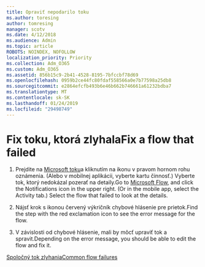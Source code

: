 ```yaml
---
title: Opraviť nepodarilo toku
ms.author: toresing
author: tomresing
manager: scotv
ms.date: 4/12/2018
ms.audience: Admin
ms.topic: article
ROBOTS: NOINDEX, NOFOLLOW
localization_priority: Priority
ms.collection: Adm_O365
ms.custom: Adm_O365
ms.assetid: 856b15c9-2b41-4528-8195-7bfccbf78d69
ms.openlocfilehash: 0959b2ce44fc80fdaf558566a0e7b77598a25db8
ms.sourcegitcommit: e2864efcfb493b6e46b662b746661a61232bdba7
ms.translationtype: MT
ms.contentlocale: sk-SK
ms.lasthandoff: 01/24/2019
ms.locfileid: "29498749"
---
```

# <a name="fix-a-flow-that-failed"></a><span data-ttu-id="89bdd-102">Fix toku, ktorá zlyhala</span><span class="sxs-lookup"><span data-stu-id="89bdd-102">Fix a flow that failed</span></span>

1. <span data-ttu-id="89bdd-p101">Prejdite na [Microsoft toku](https://flow.microsoft.com/)a kliknutím na ikonu v pravom hornom rohu oznámenia. (Alebo v mobilnej aplikácii, vyberte kartu činnosť.) Vyberte tok, ktorý nedokázal pozerať na detaily.</span><span class="sxs-lookup"><span data-stu-id="89bdd-p101">Go to [Microsoft Flow](https://flow.microsoft.com/), and click the Notifications icon in the upper right. (Or in the mobile app, select the Activity tab.) Select the flow that failed to look at the details.</span></span>
    
2. <span data-ttu-id="89bdd-105">Nájsť krok s ikonou červený výkričník chybové hlásenie pre prietok.</span><span class="sxs-lookup"><span data-stu-id="89bdd-105">Find the step with the red exclamation icon to see the error message for the flow.</span></span>
    
3. <span data-ttu-id="89bdd-106">V závislosti od chybové hlásenie, mali by môcť upraviť tok a spravit.</span><span class="sxs-lookup"><span data-stu-id="89bdd-106">Depending on the error message, you should be able to edit the flow and fix it.</span></span> 
    
[<span data-ttu-id="89bdd-107">Spoločný tok zlyhania</span><span class="sxs-lookup"><span data-stu-id="89bdd-107">Common flow failures</span></span>](https://go.microsoft.com/fwlink/?linkid=872110)
  

